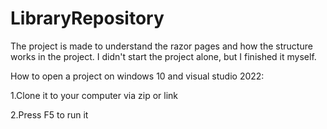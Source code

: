 # LibraryRepository
The project is made to understand the razor pages and how the structure works in the project. I didn't start the project alone, but I finished it myself.

How to open a project on windows 10 and visual studio 2022:

1.Clone it to your computer via zip or link

2.Press F5 to run it
